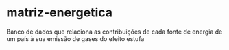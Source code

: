 # matriz-energetica
Banco de dados que relaciona as contribuições de cada fonte de energia de um país à sua emissão de gases do efeito estufa
